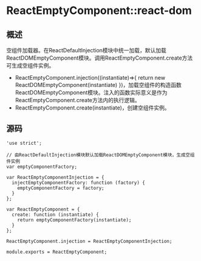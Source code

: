 # ReactEmptyComponent::react-dom

## 概述

空组件加载器。在ReactDefaultInjection模块中统一加载，默认加载ReactDOMEmptyComponent模块。调用ReactEmptyComponent.create方法可生成空组件实例。

* ReactEmptyComponent.injection((instantiate)=>{ return new ReactDOMEmptyComponent(instantiate) })，加载空组件的构造函数ReactDOMEmptyComponent模块。注入的函数实际意义是作为ReactEmptyComponent.create方法内的执行逻辑。
* ReactEmptyComponent.create(instantiate)，创建空组件实例。

## 源码

    'use strict';
    
    // 由ReactDefaultInjection模块默认加载ReactDOMEmptyComponent模块，生成空组件实例
    var emptyComponentFactory;
        
    var ReactEmptyComponentInjection = {
      injectEmptyComponentFactory: function (factory) {
        emptyComponentFactory = factory;
      }
    };
    
    var ReactEmptyComponent = {
      create: function (instantiate) {
        return emptyComponentFactory(instantiate);
      }
    };
    
    ReactEmptyComponent.injection = ReactEmptyComponentInjection;
    
    module.exports = ReactEmptyComponent;
